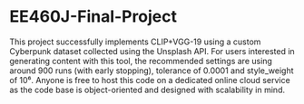 # EE460J-Final-Project
This project successfully implements CLIP+VGG-19 using a custom Cyberpunk dataset collected using the Unsplash API. For users interested in generating content with this tool, the recommended settings are using around 900 runs (with early stopping), tolerance of 0.0001 and style_weight of 10⁶. Anyone is free to host this code on a dedicated online cloud service as the code base is object-oriented and designed with scalability in mind.
